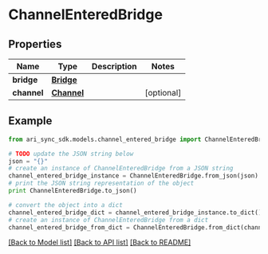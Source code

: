 # ChannelEnteredBridge


## Properties
Name | Type | Description | Notes
------------ | ------------- | ------------- | -------------
**bridge** | [**Bridge**](Bridge.md) |  | 
**channel** | [**Channel**](Channel.md) |  | [optional] 

## Example

```python
from ari_sync_sdk.models.channel_entered_bridge import ChannelEnteredBridge

# TODO update the JSON string below
json = "{}"
# create an instance of ChannelEnteredBridge from a JSON string
channel_entered_bridge_instance = ChannelEnteredBridge.from_json(json)
# print the JSON string representation of the object
print ChannelEnteredBridge.to_json()

# convert the object into a dict
channel_entered_bridge_dict = channel_entered_bridge_instance.to_dict()
# create an instance of ChannelEnteredBridge from a dict
channel_entered_bridge_from_dict = ChannelEnteredBridge.from_dict(channel_entered_bridge_dict)
```
[[Back to Model list]](../README.md#documentation-for-models) [[Back to API list]](../README.md#documentation-for-api-endpoints) [[Back to README]](../README.md)


